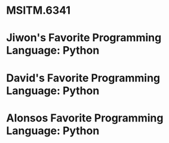 # MSITM.6341

# Jiwon's Favorite Programming Language: Python
# David's Favorite Programming Language: Python
# Alonsos Favorite Programming Language: Python

